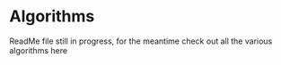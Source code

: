# Algorithms
ReadMe file still in progress, for the meantime check out all the various algorithms here
